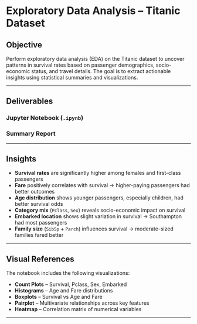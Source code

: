 #  Exploratory Data Analysis – Titanic Dataset

##  Objective  
Perform exploratory data analysis (EDA) on the Titanic dataset to uncover patterns in survival rates based on passenger demographics, socio-economic status, and travel details. The goal is to extract actionable insights using statistical summaries and visualizations.

---

##  Deliverables  
###  Jupyter Notebook (`.ipynb`)  
###  Summary Report  

---

##  Insights  
- **Survival rates** are significantly higher among females and first-class passengers  
- **Fare** positively correlates with survival → higher-paying passengers had better outcomes  
- **Age distribution** shows younger passengers, especially children, had better survival odds  
- **Category mix** (`Pclass`, `Sex`) reveals socio-economic impact on survival  
- **Embarked location** shows slight variation in survival → Southampton had most passengers  
- **Family size** (`SibSp` + `Parch`) influences survival → moderate-sized families fared better  

---

##  Visual References  
The notebook includes the following visualizations:

- **Count Plots** – Survival, Pclass, Sex, Embarked  
- **Histograms** – Age and Fare distributions  
- **Boxplots** – Survival vs Age and Fare  
- **Pairplot** – Multivariate relationships across key features  
- **Heatmap** – Correlation matrix of numerical variables  

---


